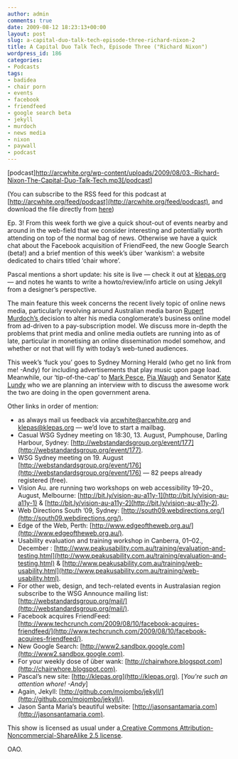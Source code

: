 ```yaml
---
author: admin
comments: true
date: 2009-08-12 18:23:13+00:00
layout: post
slug: a-capital-duo-talk-tech-episode-three-richard-nixon-2
title: A Capital Duo Talk Tech, Episode Three ("Richard Nixon")
wordpress_id: 186
categories:
- Podcasts
tags:
- badidea
- chair porn
- events
- facebook
- friendfeed
- google search beta
- jekyll
- murdoch
- news media
- nixon
- paywall
- podcast
---
```


[podcast]http://arcwhite.org/wp-content/uploads/2009/08/03.-Richard-Nixon-The-Capital-Duo-Talk-Tech.mp3[/podcast]

(You can subscribe to the RSS feed for this podcast at [http://arcwhite.org/feed/podcast](http://arcwhite.org/feed/podcast), and download the file directly from [here](http://arcwhite.org/wp-content/uploads/2009/08/03.-Richard-Nixon-The-Capital-Duo-Talk-Tech.mp3))

Ep. 3! From this week forth we give a quick shout-out of events nearby and around in the web-field that we consider interesting and potentially worth attending on top of the normal bag of news. Otherwise we have a quick chat about the Facebook acquisition of FriendFeed, the new Google Search (beta!) and a brief mention of this week’s über ‘wankism’: a website dedicated to chairs titled ‘chair whore’.

Pascal mentions a short update: his site is live — check it out at [klepas.org](http://klepas.org) — and notes he wants to write a howto/review/info article on using Jekyll from a designer’s perspective.

The main feature this week concerns the recent lively topic of online news media, particularly revolving around Australian media baron [Rupert Murdoch’s ](http://en.wikipedia.org/wiki/Rupert_Murdoch) decision to alter his media conglomerate’s business online model from ad-driven to a pay-subscription model. We discuss more in-depth the problems that print media and online media outlets are running into as of late, particular in monetising an online dissemination model somehow, and whether or not that will fly with today’s web-tuned audiences.

This week’s ‘fuck you’ goes to Sydney Morning Herald (who get no link from me! -Andy) for including advertisements that play music upon page load. Meanwhile, our ‘tip-of-the-cap’ to [Mark Pesce](https://twitter.com/mpesce), [Pia Waugh](http://twitter.com/piawaugh) and Senator [Kate Lundy](http://twitter.com/KateLundy) who we are planning an interview with to discuss the awesome work the two are doing in the open government arena.

Other links in order of mention:
* as always mail us feedback via [arcwhite@arcwhite.org](mailto:arcwhite@arcwhite.org) and [klepas@klepas.org](mailto:klepas@klepas.org) — we’d love to start a mailbag.
* Casual WSG Sydney meeting on 18:30, 13. August, Pumphouse, Darling Harbour, Sydney: [http://webstandardsgroup.org/event/177](http://webstandardsgroup.org/event/177).
* WSG Sydney meeting on 19. August [http://webstandardsgroup.org/event/176](http://webstandardsgroup.org/event/176) — 82 peeps already registered (free).
* Vision Au. are running two workshops on web accessibility 19–20., August, Melbourne: [http://bit.ly/vision-au-a11y-1](http://bit.ly/vision-au-a11y-1) & [http://bit.ly/vision-au-a11y-2](http://bit.ly/vision-au-a11y-2).
* Web Directions South ’09, Sydney: [http://south09.webdirections.org/](http://south09.webdirections.org/).
* Edge of the Web, Perth: [http://www.edgeoftheweb.org.au/](http://www.edgeoftheweb.org.au/).
* Usability evaluation and training workshop in Canberra, 01–02., December : [http://www.peakusability.com.au/training/evaluation-and-testing.html](http://www.peakusability.com.au/training/evaluation-and-testing.html) & [http://www.peakusability.com.au/training/web-usability.html](http://www.peakusability.com.au/training/web-usability.html).
* For other web, design, and tech-related events in Australasian region subscribe to the WSG Announce mailing list: [http://webstandardsgroup.org/mail/](http://webstandardsgroup.org/mail/).
* Facebook acquires FriendFeed: [http://www.techcrunch.com/2009/08/10/facebook-acquires-friendfeed/](http://www.techcrunch.com/2009/08/10/facebook-acquires-friendfeed/).
* New Google Search: [http://www2.sandbox.google.com](http://www2.sandbox.google.com).
* For your weekly dose of über wank: [http://chairwhore.blogspot.com](http://chairwhore.blogspot.com).
* Pascal’s new site: [http://klepas.org](http://klepas.org). [_You're such an attention whore! -Andy_]
* Again, Jekyll: [http://github.com/mojombo/jekyll/](http://github.com/mojombo/jekyll/).
* Jason Santa Maria’s beautiful website: [http://jasonsantamaria.com](http://jasonsantamaria.com).

This show is licensed as usual under a[ Creative Commons Attribution-Noncommercial-ShareAlike 2.5 license](http://creativecommons.org/licenses/by-nc-sa/2.5/au/).

OAO.
